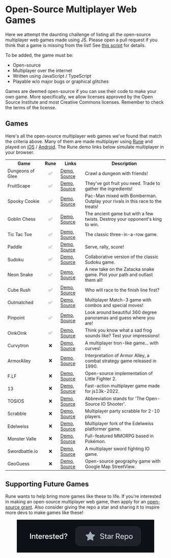 # Open-Source Multiplayer Web Games

Here we attempt the daunting challenge of listing all the open-source multiplayer web games made using JS. Please open a pull request if you think that a game is missing from the list! See [this script](../scripts/update-open-source-games.js) for details.

To be added, the game must be:
- Open-source
- Multiplayer over the internet
- Written using JavaScript / TypeScript
- Playable w/o major bugs or graphical glitches

Games are deemed open-source if you can use their code to make your own game. More specifically, we allow licenses approved by the Open Source Institute and most Creative Commons licenses. Remember to check the terms of the license.

## Games

Here's all the open-source multiplayer web games we've found that match the criteria above. Many of them are made multiplayer using [Rune](https://developers.rune.ai) and played on [iOS](https://apps.apple.com/us/app/rune-games-and-voice-chat/id1450358364) / [Android](https://play.google.com/store/apps/details?id=ai.rune.tincan). The Rune demo links below simulate multiplayer in your browser.

<table>
  <tr>
    <th>Game</th>
    <th>Rune</th>
    <th>Links</th>
    <th>Description</th>
  </tr>
  <tr>
    <td style="vertical-align: middle;">Dungeons of Glee</td>
    <td style="text-align: center; vertical-align: middle;">✅</td>
    <td style="vertical-align: middle;"><a href="https://app.rune.ai/dev-rRTWDp5D">Demo</a>, <a href="https://github.com/kevglass/dungeonsofglee">Source</a></td>
    <td style="vertical-align: middle;">Crawl a dungeon with friends!</td>
  </tr>
  <tr>
    <td style="vertical-align: middle;">FruitScape</td>
    <td style="text-align: center; vertical-align: middle;">✅</td>
    <td style="vertical-align: middle;"><a href="https://app.rune.ai/dev-R612gCec">Demo</a>, <a href="https://github.com/jallen-dev/fruitscape">Source</a></td>
    <td style="vertical-align: middle;">They've got fruit you need. Trade to gather the ingredients!</td>
  </tr>
  <tr>
    <td style="vertical-align: middle;">Spooky Cookie</td>
    <td style="text-align: center; vertical-align: middle;">✅</td>
    <td style="vertical-align: middle;"><a href="https://app.rune.ai/dev-5guffVqx">Demo</a>, <a href="https://github.com/wialy/react-game-jam-spooky-cookie">Source</a></td>
    <td style="vertical-align: middle;">Pac-Man mixed with Bomberman. Outplay your rivals in this race to the treats!</td>
  </tr>
  <tr>
    <td style="vertical-align: middle;">Goblin Chess</td>
    <td style="text-align: center; vertical-align: middle;">✅</td>
    <td style="vertical-align: middle;"><a href="https://app.rune.ai/dev-OVhXwPb9">Demo</a>, <a href="https://github.com/kickassCoderz/goblin-chess">Source</a></td>
    <td style="vertical-align: middle;">The ancient game but with a few twists. Destroy your opponent's king to win.</td>
  </tr>
  <tr>
    <td style="vertical-align: middle;">Tic Tac Toe</td>
    <td style="text-align: center; vertical-align: middle;">✅</td>
    <td style="vertical-align: middle;"><a href="https://developers.rune.ai/examples/tic-tac-toe/">Demo</a>, <a href="https://github.com/rune/rune/tree/staging/examples/tic-tac-toe">Source</a></td>
    <td style="vertical-align: middle;">The classic three-in-a-row game.</td>
  </tr>
  <tr>
    <td style="vertical-align: middle;">Paddle</td>
    <td style="text-align: center; vertical-align: middle;">✅</td>
    <td style="vertical-align: middle;"><a href="https://developers.rune.ai/examples/paddle/">Demo</a>, <a href="https://github.com/rune/rune/tree/staging/examples/paddle">Source</a></td>
    <td style="vertical-align: middle;">Serve, rally, score!</td>
  </tr>
  <tr>
    <td style="vertical-align: middle;">Sudoku</td>
    <td style="text-align: center; vertical-align: middle;">✅</td>
    <td style="vertical-align: middle;"><a href="https://developers.rune.ai/examples/sudoku/">Demo</a>, <a href="https://github.com/rune/rune/tree/staging/examples/sudoku">Source</a></td>
    <td style="vertical-align: middle;">Collaborative version of the classic Sudoku game.</td>
  </tr>
  <tr>
    <td style="vertical-align: middle;">Neon Snake</td>
    <td style="text-align: center; vertical-align: middle;">✅</td>
    <td style="vertical-align: middle;"><a href="https://developers.rune.ai/examples/neon-snake/">Demo</a>, <a href="https://github.com/rune/rune/tree/staging/examples/neon-snake">Source</a></td>
    <td style="vertical-align: middle;">A new take on the Zatacka snake game. Plot your path and outlast them all!</td>
  </tr>
  <tr>
    <td style="vertical-align: middle;">Cube Rush</td>
    <td style="text-align: center; vertical-align: middle;">✅</td>
    <td style="vertical-align: middle;"><a href="https://developers.rune.ai/examples/cube-rush/">Demo</a>, <a href="https://github.com/rune/rune/tree/staging/examples/cube-rush">Source</a></td>
    <td style="vertical-align: middle;">Who will race to the finish line first?</td>
  </tr>
  <tr>
    <td style="vertical-align: middle;">Outmatched</td>
    <td style="text-align: center; vertical-align: middle;">✅</td>
    <td style="vertical-align: middle;"><a href="https://developers.rune.ai/examples/outmatched/">Demo</a>, <a href="https://github.com/rune/rune/tree/staging/examples/outmatched">Source</a></td>
    <td style="vertical-align: middle;">Multiplayer Match-3 game with combos and special moves!</td>
  </tr>
  <tr>
    <td style="vertical-align: middle;">Pinpoint</td>
    <td style="text-align: center; vertical-align: middle;">✅</td>
    <td style="vertical-align: middle;"><a href="https://developers.rune.ai/examples/pinpoint/">Demo</a>, <a href="https://github.com/rune/rune/tree/staging/examples/pinpoint">Source</a></td>
    <td style="vertical-align: middle;">Look around beautiful 360 degree panoramas and guess where you are!</td>
  </tr>
  <tr>
    <td style="vertical-align: middle;">OinkOink</td>
    <td style="text-align: center; vertical-align: middle;">✅</td>
    <td style="vertical-align: middle;"><a href="https://developers.rune.ai/examples/oink-oink/">Demo</a>, <a href="https://github.com/rune/rune/tree/staging/examples/oink-oink">Source</a></td>
    <td style="vertical-align: middle;">Think you know what a sad frog sounds like? Test your impressions!</td>
  </tr>
  <tr>
    <td style="vertical-align: middle;">Curvytron</td>
    <td style="text-align: center; vertical-align: middle;">❌</td>
    <td style="vertical-align: middle;"><a href="http://www.curvytron.com/">Demo</a>, <a href="https://github.com/Curvytron/curvytron">Source</a></td>
    <td style="vertical-align: middle;">A multiplayer tron-like game... with curves!</td>
  </tr>
  <tr>
    <td style="vertical-align: middle;">ArmorAlley</td>
    <td style="text-align: center; vertical-align: middle;">❌</td>
    <td style="vertical-align: middle;"><a href="https://armor-alley.net">Demo</a>, <a href="https://github.com/scottschiller/ArmorAlley">Source</a></td>
    <td style="vertical-align: middle;">Interpretation of Armor Alley, a combat strategy game released in 1990.</td>
  </tr>
  <tr>
    <td style="vertical-align: middle;">F.LF</td>
    <td style="text-align: center; vertical-align: middle;">❌</td>
    <td style="vertical-align: middle;"><a href="https://project-f.github.io">Demo</a>, <a href="https://github.com/Project-F/F.LF">Source</a></td>
    <td style="vertical-align: middle;">Open-source implementation of Little Fighter 2.</td>
  </tr>
  <tr>
    <td style="vertical-align: middle;">13</td>
    <td style="text-align: center; vertical-align: middle;">❌</td>
    <td style="vertical-align: middle;"><a href="https://iioi.herokuapp.com/">Demo</a>, <a href="https://github.com/eliasku/13">Source</a></td>
    <td style="vertical-align: middle;">Fast-action multiplayer game made for js13k-2022.</td>
  </tr>
  <tr>
    <td style="vertical-align: middle;">TOSIOS</td>
    <td style="text-align: center; vertical-align: middle;">❌</td>
    <td style="vertical-align: middle;"><a href="https://tosios.online/">Demo</a>, <a href="https://github.com/halftheopposite/TOSIOS">Source</a></td>
    <td style="vertical-align: middle;">Abbreviation stands for 'The Open-Source IO Shooter'.</td>
  </tr>
  <tr>
    <td style="vertical-align: middle;">Scrabble</td>
    <td style="text-align: center; vertical-align: middle;">❌</td>
    <td style="vertical-align: middle;"><a href="https://scrabble.bencuan.me/#/">Demo</a>, <a href="https://github.com/64bitpandas/SimultaneousScrabble">Source</a></td>
    <td style="vertical-align: middle;">Multiplayer party scrabble for 2-10 players.</td>
  </tr>
  <tr>
    <td style="vertical-align: middle;">Edelweiss</td>
    <td style="text-align: center; vertical-align: middle;">❌</td>
    <td style="vertical-align: middle;"><a href="https://makc.github.io/Edelweiss/">Demo</a>, <a href="https://github.com/makc/Edelweiss">Source</a></td>
    <td style="vertical-align: middle;">Multiplayer fork of the Edelweiss platformer game.</td>
  </tr>
  <tr>
    <td style="vertical-align: middle;">Monster Valle</td>
    <td style="text-align: center; vertical-align: middle;">❌</td>
    <td style="vertical-align: middle;"><a href="https://monstervalle.onrender.com">Demo</a>, <a href="https://github.com/ivopc/Monster-Valle/">Source</a></td>
    <td style="vertical-align: middle;">Full-featured MMORPG based in Pokémon.</td>
  </tr>
  <tr>
    <td style="vertical-align: middle;">Swordbattle.io</td>
    <td style="text-align: center; vertical-align: middle;">❌</td>
    <td style="vertical-align: middle;"><a href="https://swordbattle.io/">Demo</a>, <a href="https://github.com/codergautam/swordbattle.io">Source</a></td>
    <td style="vertical-align: middle;">A multiplayer sword fighting IO game.</td>
  </tr>
  <tr>
    <td style="vertical-align: middle;">GeoGuess</td>
    <td style="text-align: center; vertical-align: middle;">❌</td>
    <td style="vertical-align: middle;"><a href="https://geoguess.games">Demo</a>, <a href="https://github.com/GeoGuess/GeoGuess">Source</a></td>
    <td style="vertical-align: middle;">Open-source geography game with Google Map StreetView.</td>
  </tr>
</table>


## Supporting Future Games 

Rune wants to help bring more games like these to life. If you're interested in making an open-source multiplayer web game, then apply for an [open-source grant](./README.md). Also consider giving the repo a star and sharing it to inspire more devs to make games like these!

<div align="center">
<picture>
<source media="(prefers-color-scheme: light)" srcset="../docs/static/img/star-the-repo-light.gif" >
<source media="(max-width: 543px)" srcset="../docs/static/img/star-the-repo-dark-mobile.gif" >
<img src="../docs/static/img/star-the-repo-dark.gif" alt="An animation encouraging readers to star the GitHub repo if they're interested." width="432" height="103" >
</picture>
</div>